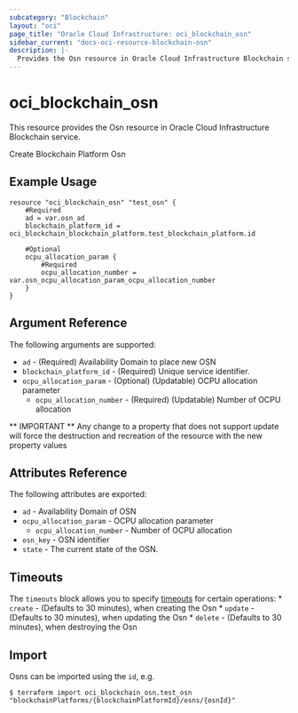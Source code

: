 ```yaml
---
subcategory: "Blockchain"
layout: "oci"
page_title: "Oracle Cloud Infrastructure: oci_blockchain_osn"
sidebar_current: "docs-oci-resource-blockchain-osn"
description: |-
  Provides the Osn resource in Oracle Cloud Infrastructure Blockchain service
---
```


# oci_blockchain_osn
This resource provides the Osn resource in Oracle Cloud Infrastructure Blockchain service.

Create Blockchain Platform Osn

## Example Usage

```hcl
resource "oci_blockchain_osn" "test_osn" {
	#Required
	ad = var.osn_ad
	blockchain_platform_id = oci_blockchain_blockchain_platform.test_blockchain_platform.id

	#Optional
	ocpu_allocation_param {
		#Required
		ocpu_allocation_number = var.osn_ocpu_allocation_param_ocpu_allocation_number
	}
}
```

## Argument Reference

The following arguments are supported:

* `ad` - (Required) Availability Domain to place new OSN
* `blockchain_platform_id` - (Required) Unique service identifier.
* `ocpu_allocation_param` - (Optional) (Updatable) OCPU allocation parameter
	* `ocpu_allocation_number` - (Required) (Updatable) Number of OCPU allocation


** IMPORTANT **
Any change to a property that does not support update will force the destruction and recreation of the resource with the new property values

## Attributes Reference

The following attributes are exported:

* `ad` - Availability Domain of OSN
* `ocpu_allocation_param` - OCPU allocation parameter
	* `ocpu_allocation_number` - Number of OCPU allocation
* `osn_key` - OSN identifier
* `state` - The current state of the OSN.

## Timeouts

The `timeouts` block allows you to specify [timeouts](https://registry.terraform.io/providers/hashicorp/oci/latest/docs/guides/changing_timeouts) for certain operations:
	* `create` - (Defaults to 30 minutes), when creating the Osn
	* `update` - (Defaults to 30 minutes), when updating the Osn
	* `delete` - (Defaults to 30 minutes), when destroying the Osn


## Import

Osns can be imported using the `id`, e.g.

```
$ terraform import oci_blockchain_osn.test_osn "blockchainPlatforms/{blockchainPlatformId}/osns/{osnId}" 
```

